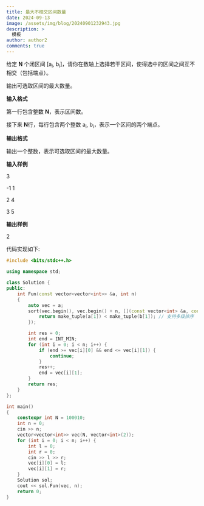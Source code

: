```yaml
---
title: 最大不相交区间数量
date: 2024-09-13
image: /assets/img/blog/20240901232943.jpg
description: >
  模板
author: author2
comments: true
---
```


给定 **N** 个闭区间 [a<sub>i</sub>, b<sub>i</sub>]，请你在数轴上选择若干区间，使得选中的区间之间互不相交（包括端点）。

输出可选取区间的最大数量。

**输入格式**

第一行包含整数 **N**，表示区间数。

接下来 **N**行，每行包含两个整数 a<sub>i</sub>, b<sub>i</sub>，表示一个区间的两个端点。

**输出格式**

输出一个整数，表示可选取区间的最大数量。

**输入样例**

<p>3</p>
<p>-1 1</p>
<p>2 4</p>
<p>3 5</p>

**输出样例**

<p>2</p>

代码实现如下:

```c++
#include <bits/stdc++.h>

using namespace std;

class Solution {
public:
    int Fun(const vector<vector<int>> &a, int n)
    {
        auto vec = a;
        sort(vec.begin(), vec.begin() + n, [](const vector<int> &a, const vector<int> &b) {
            return make_tuple(a[1]) < make_tuple(b[1]); // 支持多级排序
        });

        int res = 0;
        int end = INT_MIN;
        for (int i = 0; i < n; i++) {
            if (end >= vec[i][0] && end <= vec[i][1]) {
                continue;
            }
            res++;
            end = vec[i][1];
        }
        return res;
    }
};

int main()
{
    constexpr int N = 100010;
    int n = 0;
    cin >> n;
    vector<vector<int>> vec(N, vector<int>(2));
    for (int i = 0; i < n; i++) {
        int l = 0;
        int r = 0;
        cin >> l >> r;
        vec[i][0] = l;
        vec[i][1] = r;
    }
    Solution sol;
    cout << sol.Fun(vec, n);
    return 0;
}
```

